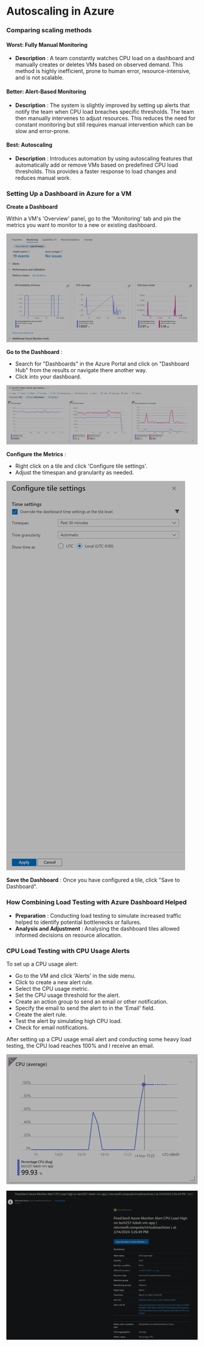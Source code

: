 # Autoscaling in Azure

### Comparing scaling methods

#### Worst: Fully Manual Monitoring

-   **Description** : A team constantly watches CPU load on a dashboard and manually creates or deletes VMs based on observed demand. This method is highly inefficient, prone to human error, resource-intensive, and is not scalable.

#### Better: Alert-Based Monitoring

-   **Description** : The system is slightly improved by setting up alerts that notify the team when CPU load breaches specific thresholds. The team then manually intervenes to adjust resources. This reduces the need for constant monitoring but still requires manual intervention which can be slow and error-prone.

#### Best: Autoscaling

-   **Description** : Introduces automation by using autoscaling features that automatically add or remove VMs based on predefined CPU load thresholds. This provides a faster response to load changes and reduces manual work.

### Setting Up a Dashboard in Azure for a VM

**Create a Dashboard**

Within a VM's 'Overview' panel, go to the 'Monitoring' tab and pin the metrics you want to monitor to a new or existing dashboard.

![](images/image.png)

**Go to the Dashboard** :

-   Search for "Dashboards" in the Azure Portal and click on "Dashboard Hub" from the results or navigate there another way.
-   Click into your dashboard.

![](images/image-1.png)

**Configure the Metrics** :

-   Right click on a tile and click 'Configure tile settings'.
-   Adjust the timespan and granularity as needed.

![](images/image-2.png)

**Save the Dashboard** : Once you have configured a tile, click "Save to Dashboard".

### How Combining Load Testing with Azure Dashboard Helped

-   **Preparation** : Conducting load testing to simulate increased traffic helped to identify potential bottlenecks or failures.
-   **Analysis and Adjustment** : Analysing the dashboard tiles allowed informed decisions on resource allocation.

### CPU Load Testing with CPU Usage Alerts

To set up a CPU usage alert:

-   Go to the VM and click 'Alerts' in the side menu.
-   Click to create a new alert rule.
-   Select the CPU usage metric.
-   Set the CPU usage threshold for the alert.
-   Create an action group to send an email or other notification.
-   Specify the email to send the alert to in the 'Email' field.
-   Create the alert rule.
-   Test the alert by simulating high CPU load.
-   Check for email notifications.

After setting up a CPU usage email alert and conducting some heavy load testing, the CPU load reaches 100% and I receive an email.

![](images/image-4.png)

![](images/image-5.png)
